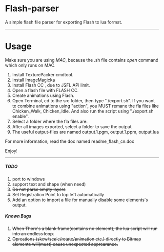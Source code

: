 Flash-parser
============

A simple flash file parser for exporting Flash to lua format.

------------

Usage
=====
Make sure you are using *MAC*, because the .sh file contains *open* command which only runs on MAC.

1. Install TexturePacker cmdtool.
2. Install ImageMagicka
3. Install Flash CC , due to JSFL API limit.
4. Open a flash file with FLASH CC.
5. Create animations using Flash.
6. Open Terminal, cd to the src folder, then type "./export.sh".
   If you want to combine animations using "action", you MUST remane the fla files like Chicken_Walk, Chicken_Idle. And also run the script using "./export.sh enable".
7. Select a folder where the fla files are.
8. After all images exported, select a folder to save the output
9. The useful output-files are named output.1.pgm, output.1.ppm, output.lua

For more information, read the doc named readme_flash_cn.doc

Enjoy!
_____

##### TODO
1. port to windows
2. support text and shape (when need)
3. ~~Do not parse empty layers~~
4. Set Registration Point to top left automatically
5. Add an option to import a file for manually disable some elements's output.


##### Known Bugs
1. ~~When There's a blank frame(contains no element), the lua script will run into an endless loop.~~
2. ~~Opreations (skew/scale/rotate/animation etc.) directly to Bitmap elements will(must) cause unexpected apprearance.~~
